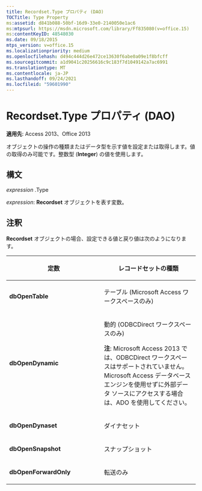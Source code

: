 ```yaml
---
title: Recordset.Type プロパティ (DAO)
TOCTitle: Type Property
ms:assetid: d841b088-50bf-16d9-33e0-2140050e1ac6
ms:mtpsurl: https://msdn.microsoft.com/library/Ff835080(v=office.15)
ms:contentKeyID: 48548030
ms.date: 09/18/2015
mtps_version: v=office.15
ms.localizationpriority: medium
ms.openlocfilehash: d494c444d26e472ce13630f6abe0a09e1f8bfcff
ms.sourcegitcommit: a1d9041c20256616c9c183f7d1049142a7ac6991
ms.translationtype: MT
ms.contentlocale: ja-JP
ms.lasthandoff: 09/24/2021
ms.locfileid: "59601990"
---
```

# <a name="recordsettype-property-dao"></a>Recordset.Type プロパティ (DAO)


**適用先**: Access 2013、Office 2013

オブジェクトの操作の種類またはデータ型を示す値を設定または取得します。値の取得のみ可能です。整数型 (**Integer**) の値を使用します。

## <a name="syntax"></a>構文

*expression* .Type

*expression*: **Recordset** オブジェクトを表す変数。

## <a name="remarks"></a>注釈

**Recordset** オブジェクトの場合、設定できる値と戻り値は次のようになります。

<table>
<colgroup>
<col style="width: 50%" />
<col style="width: 50%" />
</colgroup>
<thead>
<tr class="header">
<th><p>定数</p></th>
<th><p>レコードセットの種類</p></th>
</tr>
</thead>
<tbody>
<tr class="odd">
<td><p><strong>dbOpenTable</strong></p></td>
<td><p>テーブル (Microsoft Access ワークスペースのみ)</p></td>
</tr>
<tr class="even">
<td><p><strong>dbOpenDynamic</strong></p></td>
<td><p>動的 (ODBCDirect ワークスペースのみ)</p>
<p><strong>注</strong>: Microsoft Access 2013 では、ODBCDirect ワークスペースはサポートされていません。 Microsoft Access データベース エンジンを使用せずに外部データ ソースにアクセスする場合は、ADO を使用してください。</p></td>
</tr>
<tr class="odd">
<td><p><strong>dbOpenDynaset</strong></p></td>
<td><p>ダイナセット</p></td>
</tr>
<tr class="even">
<td><p><strong>dbOpenSnapshot</strong></p></td>
<td><p>スナップショット</p></td>
</tr>
<tr class="odd">
<td><p><strong>dbOpenForwardOnly</strong></p></td>
<td><p>転送のみ</p></td>
</tr>
</tbody>
</table>

